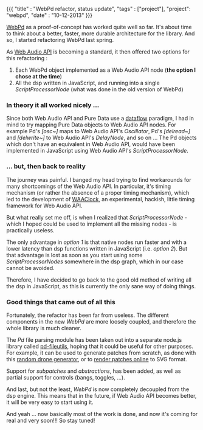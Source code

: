 {{{
  "title" : "WebPd refactor, status update",
  "tags" : ["project"],
  "project": "webpd",
  "date" : "10-12-2013"
}}}

[WebPd](https://github.com/sebpiq/WebPd) as a proof-of-concept has worked quite well so far. It's about time to think about a better, faster, more durable architecture for the library. And so, I started refactoring WebPd last spring.

As [Web Audio API](https://dvcs.w3.org/hg/audio/raw-file/tip/webaudio/specification.html) is becoming a standard, it then offered two options for this refactoring :

1. Each WebPd object implemented as a Web Audio API node (**the option I chose at the time**)
2. All the dsp written in JavaScript, and running into a single *ScriptProcessorNode* (what was done in the old version of WebPd)

### In theory it all worked nicely ...

Since both Web Audio API and Pure Data use a [dataflow](http://en.wikipedia.org/wiki/Dataflow_programming) paradigm, I had in mind to try mapping Pure Data objects to Web Audio API nodes. For example Pd's *[osc~]* maps to Web Audio API's *Oscillator*, Pd's *[delread~]* and *[delwrite~]* to Web Audio API's *DelayNode*, and so on ... The Pd objects which don't have an equivalent in Web Audio API, would have been implemented in JavaScript using Web Audio API's *ScriptProcessorNode*.

### ... but, then back to reality

The journey was painful. I banged my head trying to find workarounds for many shortcomings of the Web Audio API. In particular, it's timing mechanism (or rather the absence of a proper timing mechanism), which led to the development of [WAAClock](https://github.com/sebpiq/WAAClock), an experimental, hackish, little timing framework for Web Audio API.

But what really set me off, is when I realized that *ScriptProcessorNode* - which I hoped could be used to implement all the missing nodes - is practically useless.

The only advantage in *option 1* is that native nodes run faster and with a lower latency than dsp functions written in JavaScript (i.e. *option 2*). But that advantage is lost as soon as you start using some *ScriptProcessorNodes* somewhere in the dsp graph, which in our case cannot be avoided.

Therefore, I have decided to go back to the good old method of writing all the dsp in JavaScript, as this is currently the only sane way of doing things.

### Good things that came out of all this

Fortunately, the refactor has been far from useless. The different components in the new *WebPd* are more loosely coupled, and therefore the whole library is much cleaner.

The *Pd* file parsing module has been taken out into a separate node.js library called [pd-fileutils](https://github.com/sebpiq/pd-fileutils), hoping that it could be useful for other purposes. For example, it can be used to generate patches from scratch, as done with this [random drone generator](http://sebpiq.github.io/pd-fileutils/randomDrone.html), or to [render patches online](http://sebpiq.github.io/pd-fileutils/onlineSvgRenderer.html) to SVG format.

Support for *subpatches* and *abstractions*, has been added, as well as partial support for controls (bangs, toggles, ...).

And last, but not the least, *WebPd* is now completely decoupled from the dsp engine. This means that in the future, if Web Audio API becomes better, it will be very easy to start using it.

And yeah ... now basically most of the work is done, and now it's coming for real and very soon!!! So stay tuned!
